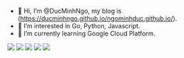 - 👋 Hi, I’m @DucMinhNgo, my blog is (https://ducminhngo.github.io/ngominhduc.github.io/).
- 👀 I’m interested in Go, Python, Javascript.
- 🌱 I’m currently learning Google Cloud Platform.


![](http://github-profile-summary-cards.vercel.app/api/cards/profile-details?username=DucMinhNgo&theme=nord_bright)
![](http://github-profile-summary-cards.vercel.app/api/cards/most-commit-language?username=DucMinhNgo&theme=nord_bright)
![](http://github-profile-summary-cards.vercel.app/api/cards/repos-per-language?username=DucMinhNgo&theme=nord_bright)
![](http://github-profile-summary-cards.vercel.app/api/cards/stats?username=DucMinhNgo&theme=nord_bright)
![](http://github-profile-summary-cards.vercel.app/api/cards/productive-time?username=DucMinhNgo&theme=nord_bright&utcOffset=+7)
